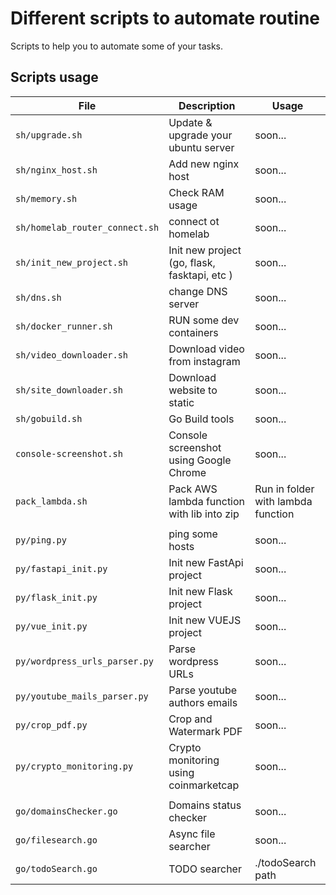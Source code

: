 # Different scripts to automate routine

Scripts to help you to automate some of your tasks.

## Scripts usage

| File | Description                    | Usage |
| ------------- | ------------------------------ | ---------|
| `sh/upgrade.sh`   | Update & upgrade your ubuntu server     |soon...|
| `sh/nginx_host.sh`   | Add new nginx host|soon...|
| `sh/memory.sh`   | Check RAM usage |soon...|
| `sh/homelab_router_connect.sh`   | connect ot homelab |soon...|
| `sh/init_new_project.sh`   | Init new project (go, flask, fasktapi, etc ) |soon...|
| `sh/dns.sh`   | change DNS server |soon...|
| `sh/docker_runner.sh`   | RUN some dev containers |soon...|
| `sh/video_downloader.sh`      | Download video from instagram       |soon...|
| `sh/site_downloader.sh`   | Download website to static |soon...|
| `sh/gobuild.sh`   | Go Build tools |soon...|
| `console-screenshot.sh`   | Console screenshot using Google Chrome |soon...|
| `pack_lambda.sh`   | Pack AWS lambda function with lib into zip |Run in folder with lambda function|
||||
| `py/ping.py`   | ping some hosts |soon...|
| `py/fastapi_init.py`   | Init new FastApi project |soon...|
| `py/flask_init.py`   | Init new Flask project |soon...|
| `py/vue_init.py`   | Init new VUEJS project |soon...|
| `py/wordpress_urls_parser.py`   | Parse wordpress URLs |soon...|
| `py/youtube_mails_parser.py`   | Parse youtube authors emails |soon...|
| `py/crop_pdf.py`   | Crop and Watermark PDF |soon...|
| `py/crypto_monitoring.py`   | Crypto monitoring using coinmarketcap|soon...|
||||
| `go/domainsChecker.go`   | Domains status checker |soon...|
| `go/filesearch.go`   | Async file searcher |soon...|
| `go/todoSearch.go`   | TODO searcher |./todoSearch path|